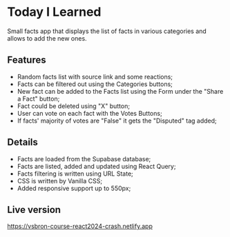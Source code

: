 # Today I Learned

Small facts app that displays the list of facts in various categories and allows to add the new ones.

## Features

- Random facts list with source link and some reactions;
- Facts can be filtered out using the Categories buttons;
- New fact can be added to the Facts list using the Form under the "Share a Fact" button;
- Fact could be deleted using "X" button;
- User can vote on each fact with the Votes Buttons;
- If facts' majority of votes are "False" it gets the "Disputed" tag added;

## Details

- Facts are loaded from the Supabase database;
- Facts are listed, added and updated using React Query;
- Facts filtering is written using URL State;
- CSS is written by Vanilla CSS;
- Added responsive support up to 550px;

## Live version

https://vsbron-course-react2024-crash.netlify.app
